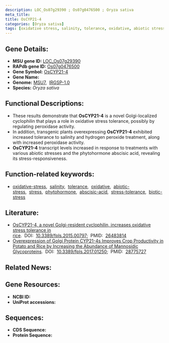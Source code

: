 ```yaml
---
description: LOC_Os07g29390 ; Os07g0476500 ; Oryza sativa
meta_title:
title: OsCYP21-4
categories: [Oryza sativa]
tags: [oxidative stress, salinity, tolerance, oxidative, abiotic stress, stress, phytohormone, abscisic acid, stress tolerance, biotic stress]
---
```


## Gene Details:
- **MSU gene ID:** [LOC_Os07g29390](http://rice.uga.edu/cgi-bin/ORF_infopage.cgi?orf=LOC_Os07g29390)  
- **RAPdb gene ID:** [Os07g0476500](https://rapdb.dna.affrc.go.jp/locus/?name=Os07g0476500)  
- **Gene Symbol:** <u>OsCYP21-4</u>
- **Gene Name:**
- **Genome:**  [MSU7](http://rice.uga.edu/),&nbsp;&nbsp;[IRGSP-1.0](https://rapdb.dna.affrc.go.jp/download/irgsp1.html)
- **Species:** *Oryza sativa*

## Functional Descriptions:
   - These results demonstrate that **OsCYP21-4** is a novel Golgi-localized cyclophilin that plays a role in oxidative stress tolerance, possibly by regulating peroxidase activity.
   - In addition, transgenic plants overexpressing **OsCYP21-4** exhibited increased tolerance to salinity and hydrogen peroxide treatment, along with increased peroxidase activity.
   - **OsCYP21-4** transcript levels increased in response to treatments with various abiotic stresses and the phytohormone abscisic acid, revealing its stress-responsiveness.

## Function-related keywords:
   - [oxidative-stress](/tags/oxidative-stress/),&nbsp;&nbsp;[salinity](/tags/salinity/),&nbsp;&nbsp;[tolerance](/tags/tolerance/),&nbsp;&nbsp;[oxidative](/tags/oxidative/),&nbsp;&nbsp;[abiotic-stress](/tags/abiotic-stress/),&nbsp;&nbsp;[stress](/tags/stress/),&nbsp;&nbsp;[phytohormone](/tags/phytohormone/),&nbsp;&nbsp;[abscisic-acid](/tags/abscisic-acid/),&nbsp;&nbsp;[stress-tolerance](/tags/stress-tolerance/),&nbsp;&nbsp;[biotic-stress](/tags/biotic-stress/)

## Literature:
   - [OsCYP21-4, a novel Golgi-resident cyclophilin, increases oxidative stress tolerance in rice](https://www.doi.org/10.3389/fpls.2015.00797).&nbsp;&nbsp;DOI:&nbsp;&nbsp;[10.3389/fpls.2015.00797](https://www.doi.org/10.3389/fpls.2015.00797);&nbsp;&nbsp;PMID:&nbsp;&nbsp;[26483814](https://pubmed.ncbi.nlm.nih.gov/26483814/)
   - [Overexpression of Golgi Protein CYP21-4s Improves Crop Productivity in Potato and Rice by Increasing the Abundance of Mannosidic Glycoproteins](https://www.doi.org/10.3389/fpls.2017.01250).&nbsp;&nbsp;DOI:&nbsp;&nbsp;[10.3389/fpls.2017.01250](https://www.doi.org/10.3389/fpls.2017.01250);&nbsp;&nbsp;PMID:&nbsp;&nbsp;[28775727](https://pubmed.ncbi.nlm.nih.gov/28775727/)

## Related News:

## Gene Resources:
- **NCBI ID:**  []()
- **UniProt accessions:** [](https://www.uniprot.org/uniprotkb//entry)

## Sequences:
- **CDS Sequence:**
- **Protein Sequence:**
